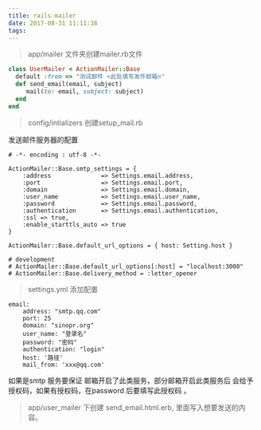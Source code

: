 ```yaml
---
title: rails-mailer
date: 2017-08-31 11:11:38
tags:
---
```


>app/mailer 文件夹创建mailer.rb文件

<!--more-->
```ruby
class UserMailer < ActionMailer::Base
  default :from => "测试邮件 <此处填写发件邮箱>"
  def send_email(email, subject)
     mail(to: email, subject: subject)
  end
end
```

>config/intializers 创建setup_mail.rb

发送邮件服务器的配置

```
# -*- encoding : utf-8 -*-

ActionMailer::Base.smtp_settings = {
    :address              => Settings.email.address,
    :port                 => Settings.email.port,
    :domain               => Settings.email.domain,
    :user_name            => Settings.email.user_name,
    :password             => Settings.email.password,
    :authentication       => Settings.email.authentication,
    :ssl => true,
    :enable_starttls_auto => true
}

ActionMailer::Base.default_url_options = { host: Setting.host }

# development
# ActionMailer::Base.default_url_options[:host] = "localhost:3000"
# ActionMailer::Base.delivery_method = :letter_opener
```

>settings.yml 添加配置

```
email:
    address: "smtp.qq.com"
    port: 25
    domain: "sinopr.org"
    user_name: "登录名"
    password: "密码"
    authentication: "login"
    host: '路径'
    mail_from: 'xxx@qq.com'
```

如果是smtp 服务要保证 邮箱开启了此类服务，部分邮箱开启此类服务后 会给予授权码，如果有授权码，在password 后要填写此授权码 。

> app/user_mailer 下创建 send_email.html.erb, 里面写入想要发送的内容。
